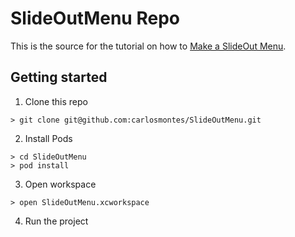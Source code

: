 # SlideOutMenu Repo

This is the source for the tutorial on how to [Make a SlideOut Menu](https://www.iamcarlos.com/slideout-menu-part-1).

## Getting started

1) Clone this repo
```
> git clone git@github.com:carlosmontes/SlideOutMenu.git
```

2) Install Pods
```
> cd SlideOutMenu
> pod install
```

3) Open workspace
```
> open SlideOutMenu.xcworkspace
```

4) Run the project
